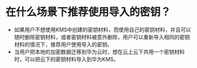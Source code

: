 # 在什么场景下推荐使用导入的密钥？<a name="dew_01_0102"></a>

-   如果用户不想使用KMS中创建的密钥材料，而使用自己的密钥材料，并且可以随时删除密钥材料，或者密钥材料被意外删除，用户可以重新导入相同的密钥材料的情况下，推荐用户使用导入的密钥。
-   当用户把本地的加密数据迁移到华为云时，想在云上云下共用一个密钥材料时，可以把云下的密钥材料导入到华为KMS。


